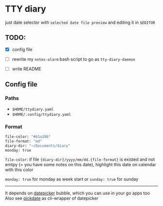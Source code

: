 # TTY diary

just date selector with `selected date file preview` and editing it in `$EDITOR`


## TODO:
- [x] config file
- [ ] rewrite my `notes-alarm` bash script to go as `tty-diary-daemon`
- [ ] write README


## Config file

### Paths

- `$HOME/ttydiary.yaml`
- `$HOME/.config/ttydiary.yaml`

### Format

```sh
file-color: "#b1a286"
file-format: "md"
diary-dir: "~/Documents/diary"
monday: true
```

`file-color`: if file `{diary-dir}/yyyy/mm/dd.{file-format}` is existed and not emtpy (= you have some notes on this date), highlight this date on calendar with this color

`monday: true` for monday as week start or `sunday: true` for sunday

---

It depends on [datepicker](https://github.com/maraloon/datepicker) bubble, which you can use in your go apps too
Also see [pickdate](https://github.com/maraloon/pickdate) as cli-wrapper of datepicker
